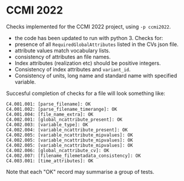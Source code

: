 CCMI 2022
=========

Checks implemented for the CCMI 2022 project, using `-p ccmi2022`.

* the code has been updated to run with python 3.
Checks for:
* presence of all `RequiredGlobalAttributes` listed in the CVs json file.
* attribute values match vocabulary lists.
* consistency of attributes an file names.
* Index attributes (realization etc) should be positive integers.
* Consistency of index attributes and `variant_id`.
* Consistency of units, long name and standard name with specified variable.

Succesful completion of checks for a file will look something like:
```
C4.001.001: [parse_filename]: OK
C4.001.002: [parse_filename_timerange]: OK
C4.001.004: [file_name_extra]: OK
C4.002.001: [global_ncattribute_present]: OK
C4.002.003: [variable_type]: OK
C4.002.004: [variable_ncattribute_present]: OK
C4.002.005: [variable_ncattribute_mipvalues]: OK
C4.002.005: [variable_ncattribute_mipvalues]: OK
C4.002.005: [variable_ncattribute_mipvalues]: OK
C4.002.006: [global_ncattribute_cv]: OK
C4.002.007: [filename_filemetadata_consistency]: OK
C4.003.001: [time_attributes]: OK
```

Note that each "OK" record may summarise a group of tests.
